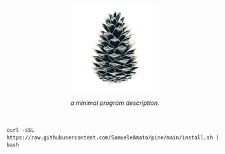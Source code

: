 <p align="center">
  <img width="200" src="images/logo.png" alt=""/>
</p>
<p align="center">
    <i>a minimal program description.</i><br>
</p>

<p align="center">
  <img src="https://img.shields.io/badge/release-v0.1.0-141449" alt=""/>
  <img src="https://img.shields.io/badge/written in-rust-141449" alt=""/>
  <img src="https://img.shields.io/badge/author-SamueleAmato-141449" alt=""/>
</p>

`curl -sSL https://raw.githubusercontent.com/SamueleAmato/pine/main/install.sh | bash`
